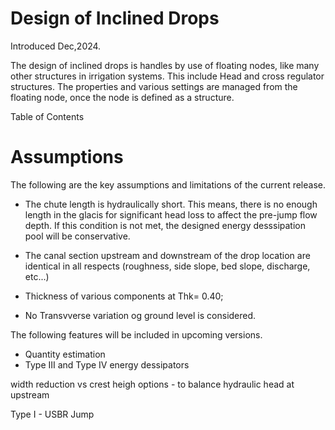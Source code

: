 # Design of Inclined Drops
Introduced Dec,2024.

The design of inclined drops is handles by use of floating nodes, like many other structures in irrigation systems. This include Head and cross regulator structures. The properties and various settings are managed from the floating node, once the node is defined as a structure.

Table of Contents


# Assumptions
The following are the key assumptions and limitations of the current release.

- The chute length is hydraulically short. This means, there is no enough length in the glacis for significant head loss to affect the pre-jump flow depth. If this condition is not met, the designed energy desssipation pool will be conservative.

- The canal section upstream and downstream of the drop location are identical in all respects (roughness, side slope, bed slope, discharge, etc...)

- Thickness of various components at Thk= 0.40;

- No Transvverse variation og ground level is considered.


The following features will be included in upcoming versions.
- Quantity estimation
- Type III and Type IV energy dessipators




width reduction vs crest heigh options - to balance hydraulic head at upstream

Type I - USBR Jump


